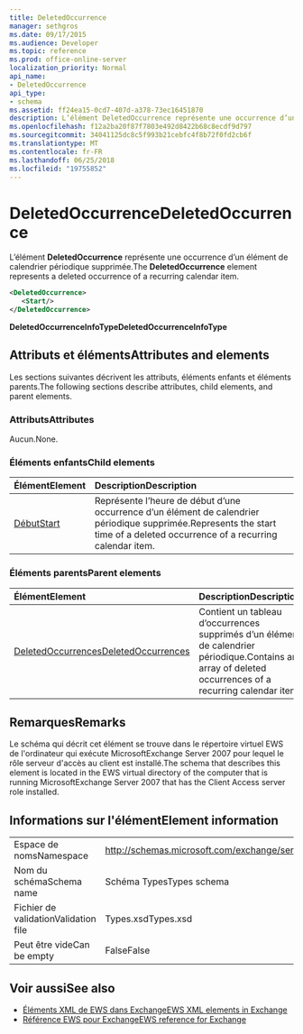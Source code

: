```yaml
---
title: DeletedOccurrence
manager: sethgros
ms.date: 09/17/2015
ms.audience: Developer
ms.topic: reference
ms.prod: office-online-server
localization_priority: Normal
api_name:
- DeletedOccurrence
api_type:
- schema
ms.assetid: ff24ea15-0cd7-407d-a378-73ec16451870
description: L’élément DeletedOccurrence représente une occurrence d’un élément de calendrier périodique supprimée.
ms.openlocfilehash: f12a2ba20f87f7803e492d8422b68c8ecdf9d797
ms.sourcegitcommit: 34041125dc8c5f993b21cebfc4f8b72f0fd2cb6f
ms.translationtype: MT
ms.contentlocale: fr-FR
ms.lasthandoff: 06/25/2018
ms.locfileid: "19755852"
---
```

# <a name="deletedoccurrence"></a><span data-ttu-id="a0226-103">DeletedOccurrence</span><span class="sxs-lookup"><span data-stu-id="a0226-103">DeletedOccurrence</span></span>

<span data-ttu-id="a0226-104">L’élément **DeletedOccurrence** représente une occurrence d’un élément de calendrier périodique supprimée.</span><span class="sxs-lookup"><span data-stu-id="a0226-104">The **DeletedOccurrence** element represents a deleted occurrence of a recurring calendar item.</span></span> 
  
```xml
<DeletedOccurrence>
   <Start/>
</DeletedOccurrence>
```

 <span data-ttu-id="a0226-105">**DeletedOccurrenceInfoType**</span><span class="sxs-lookup"><span data-stu-id="a0226-105">**DeletedOccurrenceInfoType**</span></span>
## <a name="attributes-and-elements"></a><span data-ttu-id="a0226-106">Attributs et éléments</span><span class="sxs-lookup"><span data-stu-id="a0226-106">Attributes and elements</span></span>

<span data-ttu-id="a0226-107">Les sections suivantes décrivent les attributs, éléments enfants et éléments parents.</span><span class="sxs-lookup"><span data-stu-id="a0226-107">The following sections describe attributes, child elements, and parent elements.</span></span>
  
### <a name="attributes"></a><span data-ttu-id="a0226-108">Attributs</span><span class="sxs-lookup"><span data-stu-id="a0226-108">Attributes</span></span>

<span data-ttu-id="a0226-109">Aucun.</span><span class="sxs-lookup"><span data-stu-id="a0226-109">None.</span></span>
  
### <a name="child-elements"></a><span data-ttu-id="a0226-110">Éléments enfants</span><span class="sxs-lookup"><span data-stu-id="a0226-110">Child elements</span></span>

|<span data-ttu-id="a0226-111">**Élément**</span><span class="sxs-lookup"><span data-stu-id="a0226-111">**Element**</span></span>|<span data-ttu-id="a0226-112">**Description**</span><span class="sxs-lookup"><span data-stu-id="a0226-112">**Description**</span></span>|
|:-----|:-----|
|[<span data-ttu-id="a0226-113">Début</span><span class="sxs-lookup"><span data-stu-id="a0226-113">Start</span></span>](start.md) <br/> |<span data-ttu-id="a0226-114">Représente l’heure de début d’une occurrence d’un élément de calendrier périodique supprimée.</span><span class="sxs-lookup"><span data-stu-id="a0226-114">Represents the start time of a deleted occurrence of a recurring calendar item.</span></span>  <br/> |
   
### <a name="parent-elements"></a><span data-ttu-id="a0226-115">Éléments parents</span><span class="sxs-lookup"><span data-stu-id="a0226-115">Parent elements</span></span>

|<span data-ttu-id="a0226-116">**Élément**</span><span class="sxs-lookup"><span data-stu-id="a0226-116">**Element**</span></span>|<span data-ttu-id="a0226-117">**Description**</span><span class="sxs-lookup"><span data-stu-id="a0226-117">**Description**</span></span>|
|:-----|:-----|
|[<span data-ttu-id="a0226-118">DeletedOccurrences</span><span class="sxs-lookup"><span data-stu-id="a0226-118">DeletedOccurrences</span></span>](deletedoccurrences.md) <br/> |<span data-ttu-id="a0226-119">Contient un tableau d’occurrences supprimés d’un élément de calendrier périodique.</span><span class="sxs-lookup"><span data-stu-id="a0226-119">Contains an array of deleted occurrences of a recurring calendar item.</span></span>  <br/> |
   
## <a name="remarks"></a><span data-ttu-id="a0226-120">Remarques</span><span class="sxs-lookup"><span data-stu-id="a0226-120">Remarks</span></span>

<span data-ttu-id="a0226-121">Le schéma qui décrit cet élément se trouve dans le répertoire virtuel EWS de l'ordinateur qui exécute MicrosoftExchange Server 2007 pour lequel le rôle serveur d'accès au client est installé.</span><span class="sxs-lookup"><span data-stu-id="a0226-121">The schema that describes this element is located in the EWS virtual directory of the computer that is running MicrosoftExchange Server 2007 that has the Client Access server role installed.</span></span>
  
## <a name="element-information"></a><span data-ttu-id="a0226-122">Informations sur l'élément</span><span class="sxs-lookup"><span data-stu-id="a0226-122">Element information</span></span>

|||
|:-----|:-----|
|<span data-ttu-id="a0226-123">Espace de noms</span><span class="sxs-lookup"><span data-stu-id="a0226-123">Namespace</span></span>  <br/> |http://schemas.microsoft.com/exchange/services/2006/types  <br/> |
|<span data-ttu-id="a0226-124">Nom du schéma</span><span class="sxs-lookup"><span data-stu-id="a0226-124">Schema name</span></span>  <br/> |<span data-ttu-id="a0226-125">Schéma Types</span><span class="sxs-lookup"><span data-stu-id="a0226-125">Types schema</span></span>  <br/> |
|<span data-ttu-id="a0226-126">Fichier de validation</span><span class="sxs-lookup"><span data-stu-id="a0226-126">Validation file</span></span>  <br/> |<span data-ttu-id="a0226-127">Types.xsd</span><span class="sxs-lookup"><span data-stu-id="a0226-127">Types.xsd</span></span>  <br/> |
|<span data-ttu-id="a0226-128">Peut être vide</span><span class="sxs-lookup"><span data-stu-id="a0226-128">Can be empty</span></span>  <br/> |<span data-ttu-id="a0226-129">False</span><span class="sxs-lookup"><span data-stu-id="a0226-129">False</span></span>  <br/> |
   
## <a name="see-also"></a><span data-ttu-id="a0226-130">Voir aussi</span><span class="sxs-lookup"><span data-stu-id="a0226-130">See also</span></span>

- [<span data-ttu-id="a0226-131">Éléments XML de EWS dans Exchange</span><span class="sxs-lookup"><span data-stu-id="a0226-131">EWS XML elements in Exchange</span></span>](ews-xml-elements-in-exchange.md)  
- [<span data-ttu-id="a0226-132">Référence EWS pour Exchange</span><span class="sxs-lookup"><span data-stu-id="a0226-132">EWS reference for Exchange</span></span>](ews-reference-for-exchange.md)

